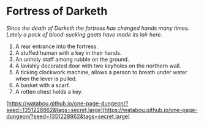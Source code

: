 # Fortress of Darketh

_Since the death of Darketh the fortress has changed hands many times. Lately a pack of blood-sucking goats have made its lair here._

1. A rear entrance into the fortress.
2. A stuffed human with a key in their hands.
3. An unholy staff among rubble on the ground.
4. A lavishly decorated door with two keyholes on the northern wall.
5. A ticking clockwork machine, allows a person to breath under water when the lever is pulled.
6. A basket with a scarf.
7. A rotten chest holds a key.

[https://watabou.github.io/one-page-dungeon/?seed=1351228862&tags=secret,large](https://watabou.github.io/one-page-dungeon/?seed=1351228862&tags=secret,large)
